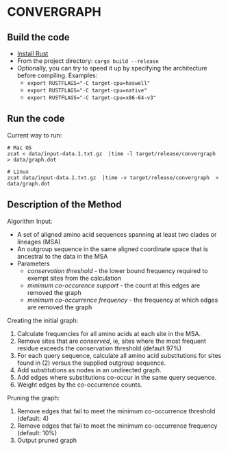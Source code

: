 # CONVERGRAPH

## Build the code

- [Install Rust](https://www.rust-lang.org/tools/install)
- From the project directory: `cargo build --release`
- Optionally, you can try to speed it up by specifying the architecture before compiling. Examples: 
  - `export RUSTFLAGS="-C target-cpu=haswell"`
  - `export RUSTFLAGS="-C target-cpu=native"`
  - `export RUSTFLAGS="-C target-cpu=x86-64-v3"`

## Run the code
Current way to run:

```{bash}
# Mac OS
zcat < data/input-data.1.txt.gz  |time -l target/release/convergraph  > data/graph.dot

# Linux
zcat data/input-data.1.txt.gz  |time -v target/release/convergraph  > data/graph.dot
```

## Description of the Method

Algorithm Input: 
- A set of aligned amino acid sequences spanning at least two clades or lineages (MSA)
- An outgroup sequence in the same aligned coordinate space that is ancestral to the data in the MSA
- Parameters
  - *conservation threshold* - the lower bound frequency required to exempt sites from the calculation
  - *minimum co-occurence support* - the count at this edges are removed the graph
  - *minimum co-occurrence frequency* - the frequency at which edges are removed the graph

Creating the initial graph:
1. Calculate frequencies for all amino acids at each site in the MSA. 
2. Remove sites that are *conserved*, ie, sites where the most frequent residue exceeds the conservation threshold (default 97%)
3. For each query sequence, calculate all amino acid substitutions for sites found in (2) versus the supplied outgroup sequence.
4. Add substitutions as nodes in an undirected graph.
5. Add edges where substitutions co-occur in the same query sequence.
6. Weight edges by the co-occurrence counts.

Pruning the graph:
1. Remove edges that fail to meet the minimum co-occurrence threshold (default: 4)
2. Remove edges that fail to meet the minimum co-occurrence frequency (default: 10%)
3. Output pruned graph
